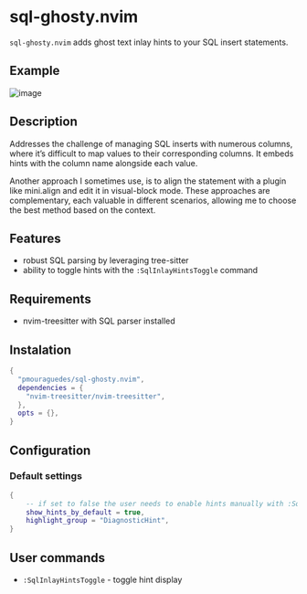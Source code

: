 # sql-ghosty.nvim

`sql-ghosty.nvim` adds ghost text inlay hints to your SQL insert statements.

## Example

![image](https://github.com/user-attachments/assets/b826a9df-1a4b-406e-a9c0-9abec91aa93f)

## Description

Addresses the challenge of managing SQL inserts with numerous columns, where it’s difficult to map values to their corresponding columns.
It embeds hints with the column name alongside each value.

Another approach I sometimes use, is to align the statement with a plugin like mini.align and edit it in visual-block mode.
These approaches are complementary, each valuable in different scenarios, allowing me to choose the best method based on the context.

## Features

- robust SQL parsing by leveraging tree-sitter
- ability to toggle hints with the `:SqlInlayHintsToggle` command

## Requirements

- nvim-treesitter with SQL parser installed

## Instalation
```lua
{
  "pmouraguedes/sql-ghosty.nvim",
  dependencies = {
    "nvim-treesitter/nvim-treesitter",
  },
  opts = {},
}
```

## Configuration

### Default settings

```lua
{
    -- if set to false the user needs to enable hints manually with :SqlInlayHintsToggle
    show_hints_by_default = true,
    highlight_group = "DiagnosticHint",
}
```

## User commands

- `:SqlInlayHintsToggle` - toggle hint display
